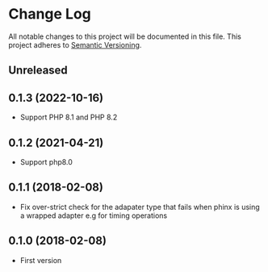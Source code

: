 # Change Log
All notable changes to this project will be documented in this file.
This project adheres to [Semantic Versioning](http://semver.org/).

## Unreleased

## 0.1.3 (2022-10-16)

* Support PHP 8.1 and PHP 8.2

## 0.1.2 (2021-04-21)

* Support php8.0

## 0.1.1 (2018-02-08)

* Fix over-strict check for the adapater type that fails when phinx is 
  using a wrapped adapter e.g for timing operations

## 0.1.0 (2018-02-08)

* First version
